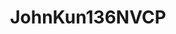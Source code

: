 ---
title: JohnKun136NVCP
github: https://github.com/JohnKun136NVCP
mode: dark
transition: 1s
score: 84.7
archetype:
- Anime
- GIF
- Stats and Metrics
---